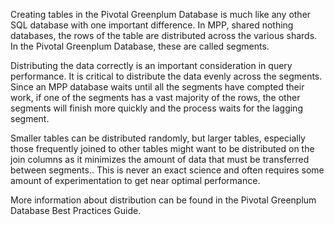Creating tables in the Pivotal Greenplum Database is much like any other SQL database with one important difference. In MPP, shared nothing databases, the rows of the table are distributed across the various shards.  In the Pivotal Greenplum Database, these are called segments.

Distributing the data correctly is an important consideration in query performance.  It is critical to distribute the data evenly across the segments.  Since an MPP database waits until all the segments have compted their work, if one of the segments has a vast majority of the rows, the other segments will finish more quickly and the process waits for the lagging segment.

Smaller tables can be distributed randomly, but larger tables, especially those frequently joined to other tables might want to be distributed on the join columns as it minimizes the amount of data that must be transferred between segments..  This is never an exact science and often requires some amount of experimentation to get near optimal performance.  

More information about distribution can be found in the Pivotal Greenplum Database Best Practices Guide.

